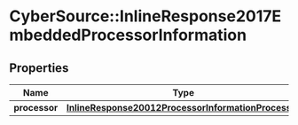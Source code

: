 # CyberSource::InlineResponse2017EmbeddedProcessorInformation

## Properties
Name | Type | Description | Notes
------------ | ------------- | ------------- | -------------
**processor** | [**InlineResponse20012ProcessorInformationProcessor**](InlineResponse20012ProcessorInformationProcessor.md) |  | [optional] 


